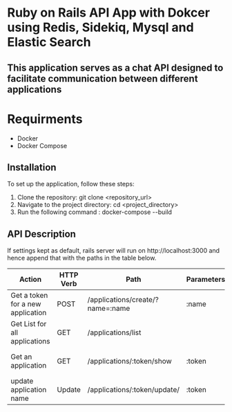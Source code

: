 # Ruby on Rails API App with Dokcer using Redis, Sidekiq, Mysql and Elastic Search

## This application serves as a chat API designed to facilitate communication between different applications

# Requirments
- Docker
- Docker Compose

## Installation

To set up the application, follow these steps:

1. Clone the repository:
   git clone <repository_url>
2. Navigate to the project directory:
   cd <project_directory>
3. Run the following command :
   docker-compose --build

## API Description

If settings kept as default, rails server will run on http://localhost:3000 and hence append that with the paths in the table below.

| Action                                                                   | HTTP Verb | Path                                                                        | Parameters  | Body                                                                       | Response                                                |
|--------------------------------------------------------------------------|-----------|-----------------------------------------------------------------------------|---------------------------------------------|--------------------------------------|---------------------------------------------------------|
| Get a token for a new application                                        | POST      | /applications/create/?name=:name                                            | :name       |  |                                                                      | :token                             |
| Get List for all applications                                | GET       | /applications/list                                        |                                                 |                       | {:app_name, :chats_count, :created_at}                                          |
| Get an application                                               |GET            | /applications/:token/show | :token                    |   |  {:app_name, :chats_count, :created_at}
| update application name    | Update     |    /applications/:token/update/  |  :token  |  {:name} |{:app_name, :chats_count, :created_at} |

